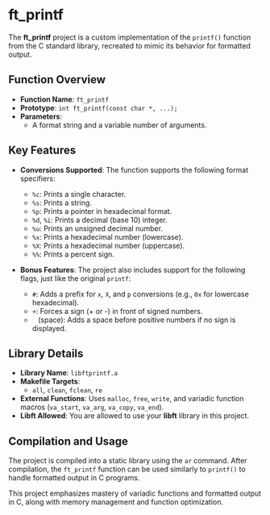 # ft_printf

The **ft_printf** project is a custom implementation of the `printf()` function from the C standard library, recreated to mimic its behavior for formatted output.

## Function Overview

- **Function Name**: `ft_printf`
- **Prototype**: `int ft_printf(const char *, ...);`
- **Parameters**: 
  - A format string and a variable number of arguments.

## Key Features

- **Conversions Supported**: The function supports the following format specifiers:
  - `%c`: Prints a single character.
  - `%s`: Prints a string.
  - `%p`: Prints a pointer in hexadecimal format.
  - `%d`, `%i`: Prints a decimal (base 10) integer.
  - `%u`: Prints an unsigned decimal number.
  - `%x`: Prints a hexadecimal number (lowercase).
  - `%X`: Prints a hexadecimal number (uppercase).
  - `%%`: Prints a percent sign.

- **Bonus Features**: The project also includes support for the following flags, just like the original `printf`:
  - `#`: Adds a prefix for `x`, `X`, and `p` conversions (e.g., `0x` for lowercase hexadecimal).
  - `+`: Forces a sign (+ or -) in front of signed numbers.
  - ` ` (space): Adds a space before positive numbers if no sign is displayed.

## Library Details

- **Library Name**: `libftprintf.a`
- **Makefile Targets**: 
  - `all`, `clean`, `fclean`, `re`
- **External Functions**: Uses `malloc`, `free`, `write`, and variadic function macros (`va_start`, `va_arg`, `va_copy`, `va_end`).
- **Libft Allowed**: You are allowed to use your **libft** library in this project.

## Compilation and Usage

The project is compiled into a static library using the `ar` command. After compilation, the `ft_printf` function can be used similarly to `printf()` to handle formatted output in C programs.

This project emphasizes mastery of variadic functions and formatted output in C, along with memory management and function optimization.
